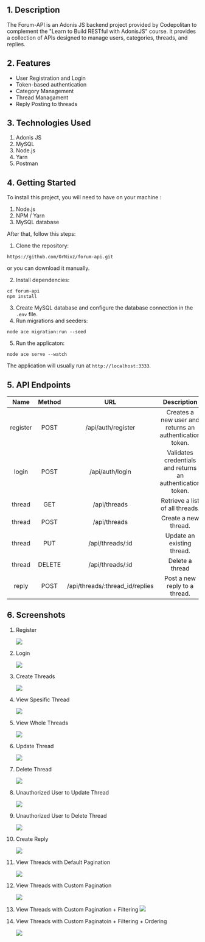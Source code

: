 ## 1. Description

The Forum-API is an Adonis JS backend project provided by Codepolitan to complement the "Learn to Build RESTful with AdonisJS" course. It provides a collection of APIs designed to manage users, categories, threads, and replies.


## 2. Features

- User Registration and Login
- Token-based authentication
- Category Management
- Thread Managament
- Reply Posting to threads

## 3. Technologies Used

1. Adonis JS
2. MySQL
3. Node.js
4. Yarn
5. Postman

## 4. Getting Started

To install this project, you will need to have on your machine :
1. Node.js
2. NPM / Yarn
3. MySQL database

After that, follow this steps:
1. Clone the repository:
```
https://github.com/OrNixz/forum-api.git
```
or you can download it manually.

2. Install dependencies:
```
cd forum-api
npm install
```
3. Create MySQL database and configure the database connection in the `.env` file.
4. Run migrations and seeders:
```
node ace migration:run --seed
```
5. Run the applicaton:
``` 
node ace serve --watch
```
The application will usually run at `http://localhost:3333`.

## 5. API Endpoints

|   Name   | Method |               URL               |                         Description                        |
|:--------:|:------:|:-------------------------------:|:----------------------------------------------------------:|
| register | POST   | /api/auth/register              | Creates a new user and returns an authentication token.    |
| login    | POST   | /api/auth/login                 | Validates credentials and returns an authentication token. |
| thread   | GET    | /api/threads                    | Retrieve a list of all threads.                            |
| thread   | POST   | /api/threads                    | Create a new thread.                                       |
| thread   | PUT    | /api/threads/:id                | Update an existing thread.                                 |
| thread   | DELETE | /api/threads/:id                | Delete a thread                                            |
| reply    | POST   | /api/threads/:thread_id/replies | Post a new reply to a thread.                              |

## 6. Screenshots

1. Register

   ![](https://github.com/OrNixz/forum-api/blob/main/screenshots/register.png)

2. Login

   ![](https://github.com/OrNixz/forum-api/blob/main/screenshots/login.png)

3. Create Threads

   ![](https://github.com/OrNixz/forum-api/blob/main/screenshots/post-threads.png)

4. View Spesific Thread

   ![](https://github.com/OrNixz/forum-api/blob/main/screenshots/get-threads-show.png)

5. View Whole Threads
   
   ![](https://github.com/OrNixz/forum-api/blob/main/screenshots/get-threads-index.png)

6. Update Thread

   ![](https://github.com/OrNixz/forum-api/blob/main/screenshots/post-threads.png)

7. Delete Thread

   ![](https://github.com/OrNixz/forum-api/blob/main/screenshots/delete-threads.png)

8. Unauthorized User to Update Thread
   
   ![](https://github.com/OrNixz/forum-api/blob/main/screenshots/unauthorized-put-threads.png)

9. Unauthorized User to Delete Thread

   ![](https://github.com/OrNixz/forum-api/blob/main/screenshots/unauthorized-delete-threads.png)

10. Create Reply

    ![](https://github.com/OrNixz/forum-api/blob/main/screenshots/post-replies.png)

11. View Threads with Default Pagination

    ![](https://github.com/OrNixz/forum-api/blob/main/screenshots/get-threads-pagination-1.png)

12. View Threads with Custom Pagination

    ![](https://github.com/OrNixz/forum-api/blob/main/screenshots/get-threads-pagination-2.png)

13. View Threads with Custom Pagination + Filtering
    ![](https://github.com/OrNixz/forum-api/blob/main/screenshots/get-threads-pagination-filtering.png)

14. View Threads with Custom Paginatoin + Filtering + Ordering
    
    ![](https://github.com/OrNixz/forum-api/blob/main/screenshots/get-threads-pagination-filtering-ordering.png)
    
